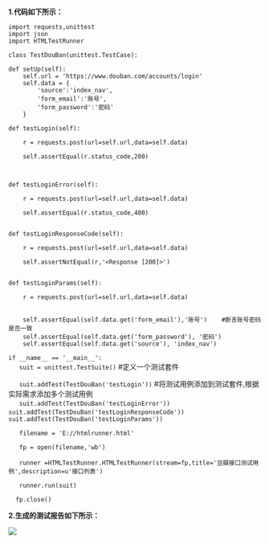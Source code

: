**1.代码如下所示：**

```import requests,unittest```  
```import json```  
```import HTMLTestRunner```

```class TestDouBan(unittest.TestCase):```

    def setUp(self):
        self.url = 'https://www.douban.com/accounts/login'
        self.data = {
            'source':'index_nav',
            'form_email':'账号',
            'form_password':'密码'
        }

    def testLogin(self):

        r = requests.post(url=self.url,data=self.data)

        self.assertEqual(r.status_code,200)



    def testLoginError(self):

        r = requests.post(url=self.url,data=self.data)

        self.assertEqual(r.status_code,400)


    def testLoginResponseCode(self):

        r = requests.post(url=self.url,data=self.data)

        self.assertNotEqual(r,'<Response [200]>')


    def testLoginParams(self):

        r = requests.post(url=self.url,data=self.data)


        self.assertEqual(self.data.get('form_email'),'账号')    #断言账号密码是否一致
        self.assertEqual(self.data.get('form_password'), '密码')
        self.assertEqual(self.data.get('source'), 'index_nav')


```if __name__ == '__main__':```  
```   suit = unittest.TestSuite()```   #定义一个测试套件

```   suit.addTest(TestDouBan('testLogin'))```    #将测试用例添加到测试套件,根据实际需求添加多个测试用例  
```   suit.addTest(TestDouBan('testLoginError'))```
```   suit.addTest(TestDouBan('testLoginResponseCode'))```
```   suit.addTest(TestDouBan('testLoginParams'))```

```   filename = 'E://htmlrunner.html'```

```   fp = open(filename,'wb')```

```   runner =HTMLTestRunner.HTMLTestRunner(stream=fp,title='豆瓣接口测试用例',description=u'接口列表')```

```   runner.run(suit)```

```   fp.close()   ```

**2.生成的测试报告如下所示：**

![](https://i.imgur.com/dry0rfG.png)
 
